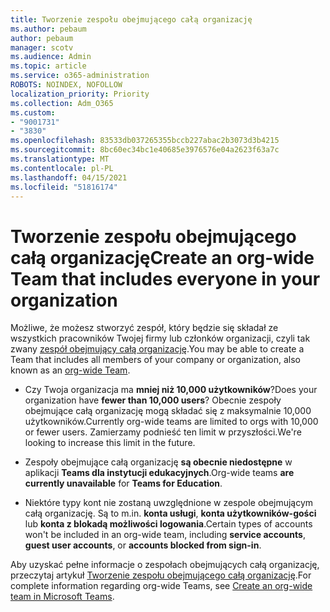```yaml
---
title: Tworzenie zespołu obejmującego całą organizację
ms.author: pebaum
author: pebaum
manager: scotv
ms.audience: Admin
ms.topic: article
ms.service: o365-administration
ROBOTS: NOINDEX, NOFOLLOW
localization_priority: Priority
ms.collection: Adm_O365
ms.custom:
- "9001731"
- "3830"
ms.openlocfilehash: 83533db037265355bccb227abac2b3073d3b4215
ms.sourcegitcommit: 8bc60ec34bc1e40685e3976576e04a2623f63a7c
ms.translationtype: MT
ms.contentlocale: pl-PL
ms.lasthandoff: 04/15/2021
ms.locfileid: "51816174"
---
```

# <a name="create-an-org-wide-team-that-includes-everyone-in-your-organization"></a><span data-ttu-id="2b0dd-102">Tworzenie zespołu obejmującego całą organizację</span><span class="sxs-lookup"><span data-stu-id="2b0dd-102">Create an org-wide Team that includes everyone in your organization</span></span>

<span data-ttu-id="2b0dd-103">Możliwe, że możesz stworzyć zespół, który będzie się składał ze wszystkich pracowników Twojej firmy lub członków organizacji, czyli tak zwany [zespół obejmujący całą organizację](https://docs.microsoft.com/microsoftteams/create-an-org-wide-team).</span><span class="sxs-lookup"><span data-stu-id="2b0dd-103">You may be able to create a Team that includes all members of your company or organization, also known as an [org-wide Team](https://docs.microsoft.com/microsoftteams/create-an-org-wide-team).</span></span>

- <span data-ttu-id="2b0dd-104">Czy Twoja organizacja ma **mniej niż 10,000 użytkowników**?</span><span class="sxs-lookup"><span data-stu-id="2b0dd-104">Does your organization have **fewer than 10,000 users**?</span></span> <span data-ttu-id="2b0dd-105">Obecnie zespoły obejmujące całą organizację mogą składać się z maksymalnie 10,000 użytkowników.</span><span class="sxs-lookup"><span data-stu-id="2b0dd-105">Currently org-wide teams are limited to orgs with 10,000 or fewer users.</span></span> <span data-ttu-id="2b0dd-106">Zamierzamy podnieść ten limit w przyszłości.</span><span class="sxs-lookup"><span data-stu-id="2b0dd-106">We're looking to increase this limit in the future.</span></span>

- <span data-ttu-id="2b0dd-107">Zespoły obejmujące całą organizację **są obecnie niedostępne** w aplikacji **Teams dla instytucji edukacyjnych**.</span><span class="sxs-lookup"><span data-stu-id="2b0dd-107">Org-wide teams **are currently unavailable** for **Teams for Education**.</span></span>

- <span data-ttu-id="2b0dd-108">Niektóre typy kont nie zostaną uwzględnione w zespole obejmującym całą organizację. Są to m.in. **konta usługi**, **konta użytkowników-gości** lub **konta z blokadą możliwości logowania**.</span><span class="sxs-lookup"><span data-stu-id="2b0dd-108">Certain types of accounts won't be included in an org-wide team, including **service accounts**, **guest user accounts**, or **accounts blocked from sign-in**.</span></span>

<span data-ttu-id="2b0dd-109">Aby uzyskać pełne informacje o zespołach obejmujących całą organizację, przeczytaj artykuł [Tworzenie zespołu obejmującego całą organizację](https://docs.microsoft.com/microsoftteams/create-an-org-wide-team).</span><span class="sxs-lookup"><span data-stu-id="2b0dd-109">For complete information regarding org-wide Teams, see [Create an org-wide team in Microsoft Teams](https://docs.microsoft.com/microsoftteams/create-an-org-wide-team).</span></span> 
